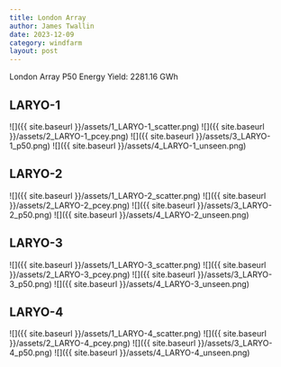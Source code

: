 ```yaml
---
title: London Array
author: James Twallin
date: 2023-12-09
category: windfarm
layout: post
---
```

London Array P50 Energy Yield: 2281.16 GWh

LARYO-1
-------------
![]({{ site.baseurl }}/assets/1_LARYO-1_scatter.png)
![]({{ site.baseurl }}/assets/2_LARYO-1_pcey.png)
![]({{ site.baseurl }}/assets/3_LARYO-1_p50.png)
![]({{ site.baseurl }}/assets/4_LARYO-1_unseen.png)

LARYO-2
-------------
![]({{ site.baseurl }}/assets/1_LARYO-2_scatter.png)
![]({{ site.baseurl }}/assets/2_LARYO-2_pcey.png)
![]({{ site.baseurl }}/assets/3_LARYO-2_p50.png)
![]({{ site.baseurl }}/assets/4_LARYO-2_unseen.png)

LARYO-3
-------------
![]({{ site.baseurl }}/assets/1_LARYO-3_scatter.png)
![]({{ site.baseurl }}/assets/2_LARYO-3_pcey.png)
![]({{ site.baseurl }}/assets/3_LARYO-3_p50.png)
![]({{ site.baseurl }}/assets/4_LARYO-3_unseen.png)

LARYO-4
-------------
![]({{ site.baseurl }}/assets/1_LARYO-4_scatter.png)
![]({{ site.baseurl }}/assets/2_LARYO-4_pcey.png)
![]({{ site.baseurl }}/assets/3_LARYO-4_p50.png)
![]({{ site.baseurl }}/assets/4_LARYO-4_unseen.png)

